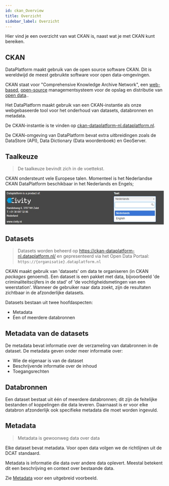```yaml
---
id: ckan_Overview
title: Overzicht
sidebar_label: Overzicht
---
```

Hier vind je een overzicht van wat CKAN is, naast wat je met CKAN kunt bereiken.
## CKAN 

DataPlatform maakt gebruik van de open source software CKAN. Dit is wereldwijd de meest gebruikte software voor open data-omgevingen. 

CKAN staat voor "Comprehensive Knowledge Archive Network", een <a href="https://en.wikipedia.org/wiki/Web_application" target="_blank">web-based</a>, <a href="https://en.wikipedia.org/wiki/Open-source_software" target="_blank">open-source</a> managementsysteem voor de opslag en distributie van <a href="https://en.wikipedia.org/wiki/Open_data" target="_blank">open data</a>.. 

Het DataPlatform maakt gebruik van een CKAN-instantie als onze webgebaseerde tool voor het onderhoud van datasets, databronnen en metadata. 

De CKAN-instantie is te vinden op <a href="https://ckan-dataplatform-nl.dataplatform.nl/" target="_blank">ckan-dataplatform-nl.dataplatform.nl</a>. 

De CKAN-omgeving van DataPlatform bevat extra uitbreidingen zoals de DataStore (API), Data Dictionary (Data woordenboek) en GeoServer. 

## Taalkeuze
>De taalkeuze bevindt zich in de voettekst.

CKAN ondersteunt vele Europese talen. Momenteel is het Nederlandse CKAN DataPlatform beschikbaar in het Nederlands en Engels;  

<!-- Het Zweedse Dataplatform is beschikbaar in het Zweeds (Svenska) en Engels. -->
 
<!-- <img class="imageStyle shadowing" alt="change language" src={require('./assets/Dataplatform/CKANOverview/Nederlands.jpg').default} /> -->
 
![Change_language](./assets/Dataplatform/CKANOverview/Nederlands.jpg)


## Datasets  
> Datasets worden beheerd op <a href="https://ckan-dataplatform-nl.dataplatform.nl/" target="_blank">https://ckan-dataplatform-nl.dataplatform.nl/</a> en gepresenteerd via het Open Data Portaal: `https://{organisatie}.dataplatform.nl`

CKAN maakt gebruik van 'datasets' om data te organiseren (in CKAN *packages* genoemd). Een dataset is een pakket met data, bijvoorbeeld 'de criminaliteitscijfers in de stad' of 'de vochtigheidsmetingen van een weerstation'. Wanneer de gebruiker naar data zoekt, zijn de resultaten zichtbaar in de afzonderlijke datasets.

Datasets bestaan uit twee hoofdaspecten: 
* Metadata 
* Éen of meerdere databronnen 
## Metadata van de datasets 
De metadata bevat informatie over de verzameling van databronnen in de dataset. De metadata geven onder meer informatie over:
* Wie de eigenaar is van de dataset 
* Beschrijvende informatie over de inhoud  
* Toegangsrechten 

## Databronnen 
Een dataset bestaat uit één of meerdere databronnen; dit zijn de feitelijke bestanden of koppelingen die data leveren. Daarnaast is er voor elke databron afzonderlijk ook specifieke metadata die moet worden ingevuld.

## Metadata 
> Metadata is gewoonweg data over data

Elke dataset bevat metadata. Voor open data volgen we de richtlijnen uit de DCAT standaard. 

Metadata is informatie die data over andere data oplevert. Meestal betekent dit een beschrijving en context over bestaande data. 

Zie [Metadata](metadata_Metadata#metadata-example) voor een uitgebreid voorbeeld.
